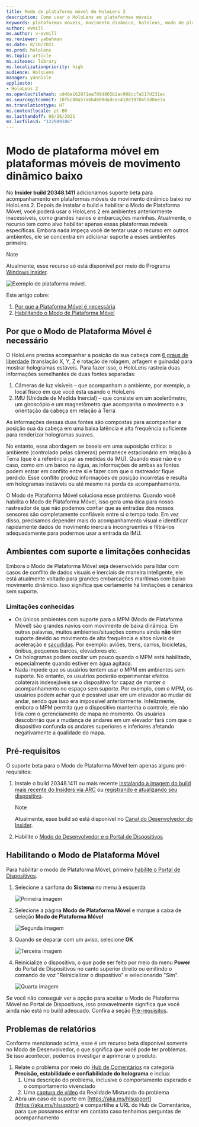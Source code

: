 ```yaml
---
title: Modo de plataforma móvel do HoloLens 2
description: Como usar o HoloLens em plataformas móveis
keywords: plataformas móveis, movimento dinâmico, hololens, modo de plataforma móvel
author: evmill
ms.author: v-evmill
ms.reviewer: yabahman
ms.date: 8/10/2021
ms.prod: hololens
ms.topic: article
ms.sitesec: library
ms.localizationpriority: high
audience: HoloLens
manager: yannisle
appliesto:
- HoloLens 2
ms.openlocfilehash: cd46e162971ea709d865b2ac998cc7a517d231ec
ms.sourcegitcommit: 18f6c00a57a6b4608dadcec418d1970455d8ee3a
ms.translationtype: HT
ms.contentlocale: pt-BR
ms.lasthandoff: 08/26/2021
ms.locfileid: "122989186"
---
```

# <a name="moving-platform-mode-on-low-dynamic-motion-moving-platforms"></a>Modo de plataforma móvel em plataformas móveis de movimento dinâmico baixo

No **Insider build 20348.1411** adicionamos suporte beta para acompanhamento em plataformas móveis de movimento dinâmico baixo no HoloLens 2. Depois de instalar o build e habilitar o Modo de Plataforma Móvel, você poderá usar o HoloLens 2 em ambientes anteriormente inacessíveis, como grandes navios e embarcações marinhas. Atualmente, o recurso tem como alvo habilitar apenas essas plataformas móveis específicas. Embora nada impeça você de tentar usar o recurso em outros ambientes, ele se concentra em adicionar suporte a esses ambientes primeiro.

> [!NOTE]
> Atualmente, esse recurso só está disponível por meio do Programa [Windows Insider](hololens-insider.md).

![Exemplo de plataforma móvel.](./images/mpm-compare.gif)

Este artigo cobre:

1. [Por que a Plataforma Móvel é necessária](#why-moving-platform-mode-is-necessary)
1. [Habilitando o Modo de Plataforma Móvel](#enabling-moving-platform-mode)

## <a name="why-moving-platform-mode-is-necessary"></a>Por que o Modo de Plataforma Móvel é necessário

O HoloLens precisa acompanhar a posição da sua cabeça com [6 graus de liberdade](https://en.wikipedia.org/wiki/Six_degrees_of_freedom) (translação X, Y, Z e rotação de rolagem, arfagem e guinada) para mostrar hologramas estáveis. Para fazer isso, o HoloLens rastreia duas informações semelhantes de duas fontes separadas:

1. Câmeras de luz visíveis – que acompanham o ambiente, por exemplo, a local físico em que você está usando o HoloLens
1. IMU (Unidade de Medida Inercial) – que consiste em um acelerômetro, um giroscópio e um magnetômetro que acompanha o movimento e a orientação da cabeça em relação à Terra

As informações dessas duas fontes são compostas para acompanhar a posição sua da cabeça em uma baixa latência e alta frequência suficiente para renderizar hologramas suaves.

No entanto, essa abordagem se baseia em uma suposição crítica: o ambiente (controlado pelas câmeras) permanece estacionário em relação à Terra (que é a referência par as medidas da IMU). Quando esse não é o caso, como em um barco na água, as informações de ambas as fontes podem entrar em conflito entre si e fazer com que o rastreador fique perdido. Esse conflito produz informações de posição incorretas e resulta em hologramas instáveis ou até mesmo na perda de acompanhamento.

O Modo de Plataforma Móvel soluciona esse problema. Quando você habilita o Modo de Plataforma Móvel, isso gera uma dica para nosso rastreador de que não podemos confiar que as entradas dos nossos sensores são completamente confiáveis entre si o tempo todo. Em vez disso, precisamos depender mais do acompanhamento visual e identificar rapidamente dados de movimento inerciais incongruentes e filtrá-los adequadamente para podermos usar a entrada da IMU.

## <a name="supported-environments-and-known-limitations"></a>Ambientes com suporte e limitações conhecidas

Embora o Modo de Plataforma Móvel seja desenvolvido para lidar com casos de conflito de dados visuais e inerciais de maneira inteligente, ele está atualmente voltado para grandes embarcações marítimas com baixo movimento dinâmico. Isso significa que certamente há limitações e cenários sem suporte.

### <a name="known-limitations"></a>Limitações conhecidas

- Os únicos ambientes com suporte para o MPM (Modo de Plataforma Móvel) são grandes navios com movimento de baixa dinâmica. Em outras palavras, muitos ambientes/situações comuns ainda **não** têm suporte devido ao movimento de alta frequência e altos níveis de aceleração e [sacudidas](https://en.wikipedia.org/wiki/Jerk_(physics)). Por exemplo: aviões, trens, carros, bicicletas, ônibus, pequenos barcos, elevadores etc.
- Os hologramas podem oscilar um pouco quando o MPM está habilitado, especialmente quando estiver em água agitada.
- Nada impede que os usuários tentem usar o MPM em ambientes sem suporte. No entanto, os usuários poderão experimentar efeitos colaterais indesejáveis se o dispositivo for capaz de manter o acompanhamento no espaço sem suporte. Por exemplo, com o MPM, os usuários podem achar que é possível usar em um elevador ao mudar de andar, sendo que isso era impossível anteriormente. Infelizmente, embora o MPM permita que o dispositivo mantenha o controle, ele não lida com o gerenciamento de mapa no momento. Os usuários descobrirão que a mudança de andares em um elevador fará com que o dispositivo confunda os andares superiores e inferiores afetando negativamente a qualidade do mapa.

## <a name="prerequisites"></a>Pré-requisitos

O suporte beta para o Modo de Plataforma Móvel tem apenas alguns pré-requisitos:

1. Instale o build 20348.1411 ou mais recente [instalando a imagem do build mais recente do Insiders via ARC](hololens-insider.md#ffu-download-and-flash-directions) ou [registrando e atualizando seu dispositivo](hololens-insider.md#start-receiving-insider-builds).

   > [!NOTE]
   > Atualmente, esse build só está disponível no [Canal do Desenvolvedor do Insider](hololens-insider.md#start-receiving-insider-builds).

2. Habilite o [Modo de Desenvolvedor e o Portal de Dispositivos](/mixed-reality/develop/platform-capabilities-and-apis/using-the-windows-device-portal)

## <a name="enabling-moving-platform-mode"></a>Habilitando o Modo de Plataforma Móvel

Para habilitar o modo de Plataforma Móvel, primeiro [habilite o Portal de Dispositivos](/windows/mixed-reality/develop/platform-capabilities-and-apis/using-the-windows-device-portal).

1. Selecione a sanfona do **Sistema** no menu à esquerda

   ![Primeira imagem](.\images\moving-platform-1w.png)

2. Selecione a página **Modo de Plataforma Móvel** e marque a caixa de seleção **Modo de Plataforma Móvel**

    ![Segunda imagem](.\images\moving-platform-2z.png)

3. Quando se deparar com um aviso, selecione **OK**

   ![Terceira imagem](.\images\moving-platform-3w.png)

4. Reinicialize o dispositivo, o que pode ser feito por meio do menu **Power** do Portal de Dispositivos no canto superior direito ou emitindo o comando de voz &quot;Reinicializar o dispositivo&quot; e selecionando &quot;Sim&quot;.

   ![Quarta imagem](.\images\moving-platform-4z.png)

Se você não conseguir ver a opção para aceitar o Modo de Plataforma Móvel no Portal de Dispositivos, isso provavelmente significa que você ainda não está no build adequado. Confira a seção [Pré-requisitos](#prerequisites).

## <a name="reporting-issues"></a>Problemas de relatórios

Conforme mencionado acima, esse é um recurso beta disponível somente no Modo de Desenvolvedor, o que significa que você pode ter problemas. Se isso acontecer, podemos investigar e aprimorar o produto.

1. Relate o problema por meio do [Hub de Comentários](hololens-feedback.md) na categoria **Precisão, estabilidade e confiabilidade do holograma** e inclua:
    1. Uma descrição do problema, inclusive o comportamento esperado e o comportamento vivenciado
    1. Uma [captura de vídeo](holographic-photos-and-videos.md#capture-a-mixed-reality-video) da Realidade Misturada do problema
2.  Abra um caso de suporte em [https://aka.ms/hlsupport](https://aka.ms/hlsupport) e compartilhe a URL do Hub de Comentários, para que possamos entrar em contato caso tenhamos perguntas de acompanhamento